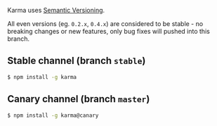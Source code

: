 Karma uses [Semantic Versioning].

All even versions (eg. `0.2.x`, `0.4.x`) are considered to be stable - no breaking changes or new features, only bug fixes will pushed into this branch.

## Stable channel (branch `stable`)
```bash
$ npm install -g karma
```

## Canary channel (branch `master`)
```bash
$ npm install -g karma@canary
```

[Semantic Versioning]: http://semver.org/
